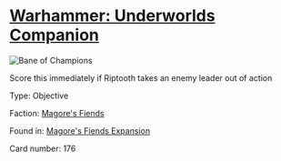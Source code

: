# [Warhammer: Underworlds Companion](https://guidokessels.github.io/wh-underworlds)

  

![Bane of Champions](https://warhammerunderworlds.com/wp-content/uploads/sites/6/2018/03/176_ENG.png)

Score this immediately if Riptooth takes an enemy leader out of action

Type: Objective

Faction: [Magore's Fiends](https://guidokessels.github.io/wh-underworlds/factions/magores-fiends)

Found in: [Magore's Fiends Expansion](https://guidokessels.github.io/wh-underworlds/locations/magores-fiends-expansion)

Card number: 176
